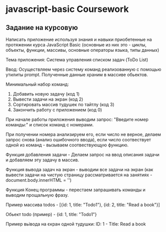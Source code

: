 # javascript-basic Coursework


## Задание на курсовую

Написать приложение используя знания и навыки приобетенные на протяжении курса JavaScript Basic (основные из них это - циклы, объекты, функции, массивы, основные операторы языка, типы данных)


Тема приложения: Система управления списком задач (ToDo List)

Ввод: Осуществляем через систему команд реализованную с помощью утилиты prompt. Полученные данные храним в массиве обьектов.

Минимальный набор команд:
1. Добавить новую задачу (код 1)
2. Вывести задачи на экран (код 2)
3. Сортировать массив тудушек по тайтлу (код 3)
4. Закончить работу с приложением (код 0)

При начале работы приложения выводим запрос: "Введите номер команды:" и список команд с номерами.

При получении номера анализируем его, если число не верное, делаем запрос снова (анализ ошибочного ввода), если число соотвествует одной из команд - вызываем соотвествующую функцию.

Функция добавления задачи - Делаем запрос на ввод описания задачи и добавляем эту задачу в массив.

Функция вывода задач на экран - выводим все задачи на экран (как вывести задачи на чистую страницу рассматривается на занятиях - document.body.innerHTML = '')

Функция Конец программы - перестаем запрашивать команды и выводим прощальную фразу.


Пример массива todos - [{id: 1, title: "Todo1"}, {id: 2, title: "Read a book"}]

Обьект todo (пример) - {id: 1, title: "Todo1"}

Пример вьівода на єкран одной тудушки:
ID: 1  - Title: Read a book


